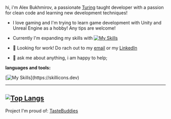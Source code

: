 hi, i'm Alex Bukhmirov, a passionate <a href="https://turing.edu/" target="_blank">Turing</a> taught developer with a passion for clean code and learning new development techniques!

 - I love gaming and I'm trying to learn game development with Unity and Unreal Engine as a hobby! Any tips are welcome!
 - Currently I'm expanding my skills with [![My Skills](https://skillicons.dev/icons?i=cpp)](https://skillicons.dev)
 
 
  
- 💼 Looking for work! Do rach out to my [email](mailto:alexbukhmirov@gmail.com) or my  <a href="www.linkedin.com/in/alex-bukhmirov" target="_blank">LinkedIn</a>
- 💬 ask me about anything, i am happy to help;

**languages and tools:**  

[![My Skills](https://skillicons.dev/icons?i=bootstrap,js,html,css,cs,discord,dotnet,git,github,linkedin,postgres,postman,replit,unity,unreal,visualstudio,)](https://skillicons.dev)

--------
[![Top Langs](https://github-readme-stats.vercel.app/api/top-langs/?username=abukhmirov&hide=css)](https://github.com/abukhmirov/github-readme-stats)
--------

Project I'm proud of:
[TasteBuddies](https://github.com/abukhmirov/TasteBuddies)

